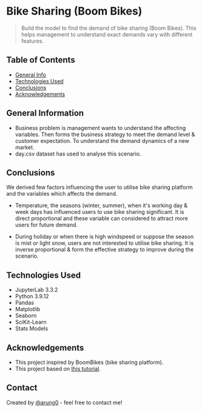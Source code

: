 # Bike Sharing (Boom Bikes)
> Build the model to find the demand of bike sharing (Boom Bikes). This helps management to understand exact demands vary with different features.


## Table of Contents
* [General Info](#general-information)
* [Technologies Used](#technologies-used)
* [Conclusions](#conclusions)
* [Acknowledgements](#acknowledgements)

<!-- You can include any other section that is pertinent to your problem -->

## General Information
- Business problem is management wants to understand the affecting variables. Then forms the business strategy to meet the demand level & customer  expectation. To understand the demand dynamics of a new market.
- day.csv dataset has used to analyse this scenario.

<!-- You don't have to answer all the questions - the ones relevant to your project. -->

## Conclusions
We derived few factors influencing the user to utilise bike sharing platform and the variables which affects the demand.

- Temperature, the seasons (winter, summer), when it's working day & week days has influenced users to use bike sharing significant. It is direct proportional and these variable can considered to attract more users for future demand.

- During holiday or when there is high windspeed or suppose the season is mist or light snow, users are not interested to utilise bike sharing. It is inverse proportional & form the effective strategy to improve during the scenario.

<!-- You don't have to answer all the questions - just the ones relevant to your project. -->


## Technologies Used
- JupyterLab 3.3.2
- Python 3.9.12
- Pandas
- Matplotlib
- Seaborn
- SciKit-Learn
- Stats Models

<!-- As the libraries versions keep on changing, it recommends to mention the version of library used in this project -->

## Acknowledgements
- This project inspired by BoomBikes (bike sharing platform).
- This project based on [this tutorial](https://drive.google.com/drive/folders/1_GhtF0FpyepLFWLqfwDrOmIuQtGRFdHL).


## Contact
Created by [@arung0](https://github.com/arung0) - feel free to contact me!


<!-- Optional -->
<!-- ## License -->
<!-- This project is open source and available under the [... License](). -->

<!-- You don't have to include all sections - just the one's relevant to your project -->